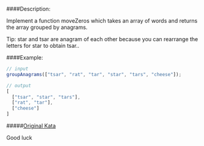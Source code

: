 ####Description:

Implement a function moveZeros which takes an array of words and returns the array grouped by anagrams.

Tip: star and tsar are anagram of each other because you can rearrange the letters for star to obtain tsar..

####Example:

```js
// input
groupAnagrams(["tsar", "rat", "tar", "star", "tars", "cheese"]);

// output
[
  ["tsar", "star", "tars"],
  ["rat", "tar"],
  ["cheese"]
]
```

#####[Original Kata](http://www.codewars.com/kata/group-anagrams)

Good luck
